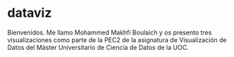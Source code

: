 # dataviz

Bienvenidos. Me llamo Mohammed Makhfi Boulaich y os presento tres visualizaciones como parte de la PEC2 de la asignatura de Visualización de Datos del Máster Universitario de Ciencia de Datos de la UOC.
